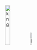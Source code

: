 <div align="center">
   <img alt="kng" width="18%" src="https://i.pinimg.com/originals/e6/10/9e/e6109e32a9ac1a8f2496d7fba78e9c84.gif"/>
   <img alt="bonfire" width="10%" src="https://media.tenor.com/drxH1lO9cfEAAAAi/dark-souls-bonfire.gif"/>
</div>
